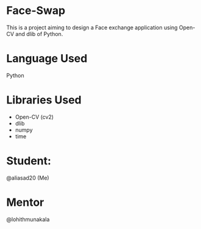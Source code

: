 # Face-Swap
This is a project aiming to design a Face exchange application using Open-CV and dlib of Python.  
# Language Used  
Python  
# Libraries Used  
* Open-CV (cv2)  
* dlib
* numpy
* time 

# Student:  
@aliasad20 (Me)  
# Mentor
@lohithmunakala  

